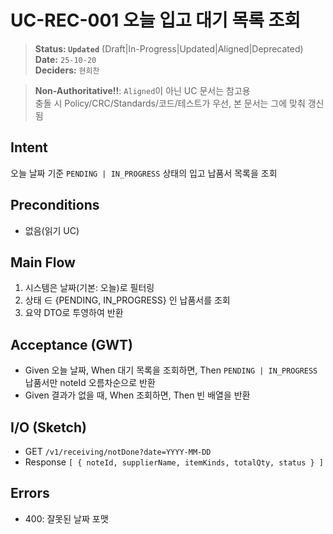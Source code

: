 # UC-REC-001 오늘 입고 대기 목록 조회

> **Status: `Updated`**   (Draft|In-Progress|Updated|Aligned|Deprecated)  
> **Date:** `25-10-20`  
> **Deciders:** `현희찬`

> **Non-Authoritative!!**: `Aligned`이 아닌 UC 문서는 참고용  
> 충돌 시 Policy/CRC/Standards/코드/테스트가 우선, 본 문서는 그에 맞춰 갱신됨  

## Intent

오늘 날짜 기준 `PENDING | IN_PROGRESS` 상태의 입고 납품서 목록을 조회

## Preconditions

- 없음(읽기 UC)

## Main Flow

1) 시스템은 날짜(기본: 오늘)로 필터링
2) 상태 ∈ {PENDING, IN_PROGRESS} 인 납품서를 조회
3) 요약 DTO로 투영하여 반환

## Acceptance (GWT)

- Given 오늘 날짜,
  When 대기 목록을 조회하면,
  Then `PENDING | IN_PROGRESS` 납품서만 noteId 오름차순으로 반환
- Given 결과가 없을 때,
  When 조회하면,
  Then 빈 배열을 반환

## I/O (Sketch)

- GET `/v1/receiving/notDone?date=YYYY-MM-DD`
- Response `[ { noteId, supplierName, itemKinds, totalQty, status } ]`

## Errors

- 400: 잘못된 날짜 포맷
